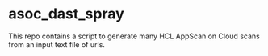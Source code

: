 # asoc_dast_spray
This repo contains a script to generate many HCL AppScan on Cloud scans from an input text file of urls.

